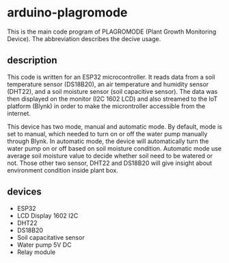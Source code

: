 # arduino-plagromode
This is the main code program of PLAGROMODE (Plant Growth Monitoring Device). The abbreviation describes the decive usage.

## description
This code is written for an ESP32 microcontroller. It reads data from a soil temperature sensor (DS18B20), an air temperature and humidity sensor (DHT22), and a soil moisture sensor (soil capacitive sensor). The data was then displayed on the monitor (I2C 1602 LCD) and also streamed to the IoT platform (Blynk) in order to make the microntroller accessible from the internet.

This device has two mode, manual and automatic mode. By default, mode is set to manual, which needed to turn on or off the water pump manually through Blynk. In automatic mode, the device will automatically turn the water pump on or off based on soil moisture condition. Automatic mode use average soil moisture value to decide whether soil need to be watered or not. Those other two sensor, DHT22 and DS18B20 will give insight about environment condition inside plant box.

## devices
  - ESP32
  - LCD Display 1602 I2C
  - DHT22
  - DS18B20
  - Soil capacitative sensor
  - Water pump 5V DC
  - Relay module
